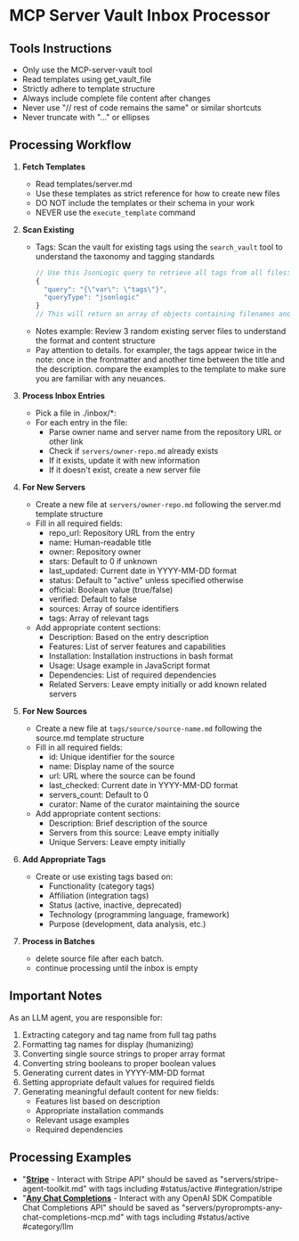 # MCP Server Vault Inbox Processor

## Tools Instructions

- Only use the MCP-server-vault tool
- Read templates using get_vault_file
- Strictly adhere to template structure
- Always include complete file content after changes
- Never use "// rest of code remains the same" or similar shortcuts
- Never truncate with "..." or ellipses

## Processing Workflow

1. **Fetch Templates**

   - Read templates/server.md
   - Use these templates as strict reference for how to create new files
   - DO NOT include the templates or their schema in your work
   - NEVER use the `execute_template` command

2. **Scan Existing**

   - Tags: Scan the vault for existing tags using the `search_vault` tool to understand the taxonomy and tagging standards
     ```javascript
     // Use this JsonLogic query to retrieve all tags from all files:
     {
       "query": "{\"var\": \"tags\"}",
       "queryType": "jsonlogic"
     }
     // This will return an array of objects containing filenames and their associated tags
     ```
   - Notes example: Review 3 random existing server files to understand the format and content structure
   - Pay attention to details. for exampler, the tags appear twice in the note: once in the frontmatter and another time between the title and the description. compare the examples to the template to make sure you are familiar with any neuances.

3. **Process Inbox Entries**

   - Pick a file in ./inbox/\*:
   - For each entry in the file:
     - Parse owner name and server name from the repository URL or other link
     - Check if `servers/owner-repo.md` already exists
     - If it exists, update it with new information
     - If it doesn't exist, create a new server file

4. **For New Servers**

   - Create a new file at `servers/owner-repo.md` following the server.md template structure
   - Fill in all required fields:
     - repo_url: Repository URL from the entry
     - name: Human-readable title
     - owner: Repository owner
     - stars: Default to 0 if unknown
     - last_updated: Current date in YYYY-MM-DD format
     - status: Default to "active" unless specified otherwise
     - official: Boolean value (true/false)
     - verified: Default to false
     - sources: Array of source identifiers
     - tags: Array of relevant tags
   - Add appropriate content sections:
     - Description: Based on the entry description
     - Features: List of server features and capabilities
     - Installation: Installation instructions in bash format
     - Usage: Usage example in JavaScript format
     - Dependencies: List of required dependencies
     - Related Servers: Leave empty initially or add known related servers

5. **For New Sources**

   - Create a new file at `tags/source/source-name.md` following the source.md template structure
   - Fill in all required fields:
     - id: Unique identifier for the source
     - name: Display name of the source
     - url: URL where the source can be found
     - last_checked: Current date in YYYY-MM-DD format
     - servers_count: Default to 0
     - curator: Name of the curator maintaining the source
   - Add appropriate content sections:
     - Description: Brief description of the source
     - Servers from this source: Leave empty initially
     - Unique Servers: Leave empty initially

6. **Add Appropriate Tags**

   - Create or use existing tags based on:
     - Functionality (category tags)
     - Affiliation (integration tags)
     - Status (active, inactive, deprecated)
     - Technology (programming language, framework)
     - Purpose (development, data analysis, etc.)

7. **Process in Batches**
   - delete source file after each batch.
   - continue processing until the inbox is empty

## Important Notes

As an LLM agent, you are responsible for:

1. Extracting category and tag name from full tag paths
2. Formatting tag names for display (humanizing)
3. Converting single source strings to proper array format
4. Converting string booleans to proper boolean values
5. Generating current dates in YYYY-MM-DD format
6. Setting appropriate default values for required fields
7. Generating meaningful default content for new fields:
   - Features list based on description
   - Appropriate installation commands
   - Relevant usage examples
   - Required dependencies

## Processing Examples

- "**[Stripe](https://github.com/stripe/agent-toolkit)** - Interact with Stripe API" should be saved as "servers/stripe-agent-toolkit.md" with tags including #status/active #integration/stripe
- "**[Any Chat Completions](https://github.com/pyroprompts/any-chat-completions-mcp)** - Interact with any OpenAI SDK Compatible Chat Completions API" should be saved as "servers/pyroprompts-any-chat-completions-mcp.md" with tags including #status/active #category/llm

